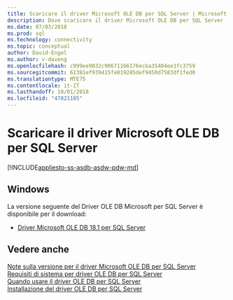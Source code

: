 ```yaml
---
title: Scaricare il driver Microsoft OLE DB per SQL Server | Microsoft Docs
description: Dove scaricare il driver Microsoft OLE DB per SQL Server
ms.date: 07/03/2018
ms.prod: sql
ms.technology: connectivity
ms.topic: conceptual
author: David-Engel
ms.author: v-daveng
ms.openlocfilehash: c999ee9032c906711b6176ecba35404ee1fc3759
ms.sourcegitcommit: 61381ef939415fe019285def9450d7583df1fed0
ms.translationtype: MTE75
ms.contentlocale: it-IT
ms.lasthandoff: 10/01/2018
ms.locfileid: "47821185"
---
```

# <a name="download-microsoft-ole-db-driver-for-sql-server"></a>Scaricare il driver Microsoft OLE DB per SQL Server

[!INCLUDE[appliesto-ss-asdb-asdw-pdw-md](../../includes/appliesto-ss-asdb-asdw-pdw-md.md)]

## <a name="windows"></a>Windows
La versione seguente del Driver OLE DB Microsoft per SQL Server è disponibile per il download:
 * [Driver Microsoft OLE DB 18.1 per SQL Server](https://go.microsoft.com/fwlink/?linkid=871294)

## <a name="see-also"></a>Vedere anche
[Note sulla versione per il driver Microsoft OLE DB per SQL Server](release-notes-for-oledb-driver-for-sql-server.md)  
[Requisiti di sistema per driver OLE DB per SQL Server](system-requirements-for-oledb-driver-for-sql-server.md)  
[Quando usare il driver OLE DB per SQL Server](when-to-use-oledb-driver-for-sql-server.md)  
[Installazione del driver OLE DB per SQL Server](applications/installing-oledb-driver-for-sql-server.md)
